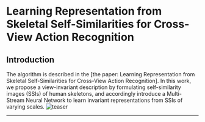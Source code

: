 # Learning Representation from Skeletal Self-Similarities for Cross-View Action Recognition
## Introduction
The algorithm is described in the [the paper: Learning Representation from Skeletal Self-Similarities for Cross-View Action Recognition]. In this work, we propose a view-invariant description by formulating self-similarity images (SSIs) of human skeletons, and accordingly introduce a Multi-Stream Neural Network to learn invariant representations from SSIs of varying scales. 
![teaser](doc/teaser.png)
***
